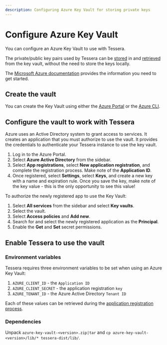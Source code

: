 ```yaml
---
description: Configuring Azure Key Vault for storing private keys
---
```


# Configure Azure Key Vault

You can configure an Azure Key Vault to use with Tessera.

The private/public key pairs used by Tessera can be [stored] in and [retrieved] from the key vault, without the need to
store the keys locally.

The [Microsoft Azure documentation](https://docs.microsoft.com/en-us/azure/key-vault) provides the information you need
to get started.

## Create the vault

You can create the Key Vault using either the
[Azure Portal](https://docs.microsoft.com/en-us/azure/key-vault/general/quick-create-portal) or the
[Azure CLI](https://docs.microsoft.com/en-us/azure/key-vault/general/quick-create-cli).

## Configure the vault to work with Tessera

Azure uses an Active Directory system to grant access to services.
It creates an application that you must authorize to use the vault.
It provides the credentials to authenticate your Tessera instance to use the key vault.

1. Log in to the Azure Portal.
1. Select **Azure Active Directory** from the sidebar.
1. Select **App registrations**, select **New application registration**, and complete the registration process.
   Make note of the **Application ID**.
1. Once registered, select **Settings**, select **Keys**, and create a new key with a name and expiration rule.
   Once you save the key, make note of the key value - this is the only opportunity to see this value!

To authorize the newly registered app to use the Key Vault:

1. Select **All services** from the sidebar and select **Key vaults**.
1. Select the vault.
1. Select **Access policies** and **Add new**.
1. Search for and select the newly registered application as the **Principal**.
1. Enable the **Get** and **Set** secret permissions.

## Enable Tessera to use the vault

### Environment variables

Tessera requires three environment variables to be set when using an Azure Key Vault:

1. `AZURE_CLIENT_ID` - the `Application ID`
1. `AZURE_CLIENT_SECRET` - the application registration `key`
1. `AZURE_TENANT_ID` - the Azure Active Directory `Tenant ID`

Each of these values can be retrieved during the [application registration process](#configuring-the-vault-to-work-with-tessera).

### Dependencies

Unpack `azure-key-vault-<version>.zip|tar` and `cp azure-key-vault-<version>/lib/* tessera-dist/lib/`.

<!--links -->
[stored]: ../../Generate-Keys/Azure-Key-Vault.md
[retrieved]: ../Keys/Azure-Key-Vault-Pairs.md

